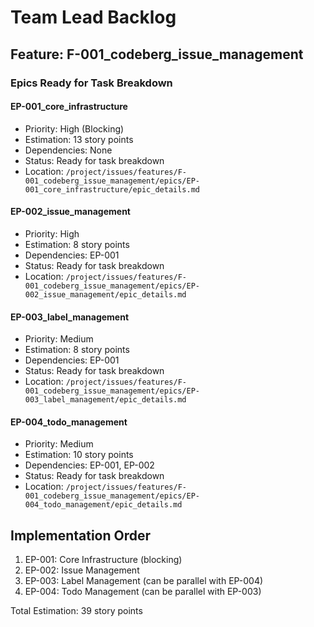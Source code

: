 # Team Lead Backlog

## Feature: F-001_codeberg_issue_management

### Epics Ready for Task Breakdown

#### EP-001_core_infrastructure

- Priority: High (Blocking)
- Estimation: 13 story points
- Dependencies: None
- Status: Ready for task breakdown
- Location: `/project/issues/features/F-001_codeberg_issue_management/epics/EP-001_core_infrastructure/epic_details.md`

#### EP-002_issue_management

- Priority: High
- Estimation: 8 story points
- Dependencies: EP-001
- Status: Ready for task breakdown
- Location: `/project/issues/features/F-001_codeberg_issue_management/epics/EP-002_issue_management/epic_details.md`

#### EP-003_label_management

- Priority: Medium
- Estimation: 8 story points
- Dependencies: EP-001
- Status: Ready for task breakdown
- Location: `/project/issues/features/F-001_codeberg_issue_management/epics/EP-003_label_management/epic_details.md`

#### EP-004_todo_management

- Priority: Medium
- Estimation: 10 story points
- Dependencies: EP-001, EP-002
- Status: Ready for task breakdown
- Location: `/project/issues/features/F-001_codeberg_issue_management/epics/EP-004_todo_management/epic_details.md`

## Implementation Order

1. EP-001: Core Infrastructure (blocking)
2. EP-002: Issue Management
3. EP-003: Label Management (can be parallel with EP-004)
4. EP-004: Todo Management (can be parallel with EP-003)

Total Estimation: 39 story points
